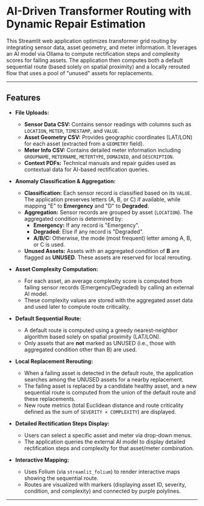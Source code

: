 # AI-Driven Transformer Routing with Dynamic Repair Estimation 

This Streamlit web application optimizes transformer grid routing by integrating sensor data, asset geometry, and meter information. It leverages an AI model via Ollama to compute rectification steps and complexity scores for failing assets. The application then computes both a default sequential route (based solely on spatial proximity) and a locally rerouted flow that uses a pool of "unused" assets for replacements.

---

## Features

- **File Uploads:**
  - **Sensor Data CSV:** Contains sensor readings with columns such as `LOCATION`, `METER`, `TIMESTAMP`, and `VALUE`.
  - **Asset Geometry CSV:** Provides geographic coordinates (LAT/LON) for each asset (extracted from a `GEOMETRY` field).
  - **Meter Info CSV:** Contains detailed meter information including `GROUPNAME`, `METERNAME`, `METERTYPE`, `DOMAINID`, and `DESCRIPTION`.
  - **Context PDFs:** Technical manuals and repair guides used as contextual data for AI-based rectification queries.

- **Anomaly Classification & Aggregation:**
  - **Classification:** Each sensor record is classified based on its `VALUE`. The application preserves letters (A, B, or C) if available, while mapping "E" to **Emergency** and "D" to **Degraded**.
  - **Aggregation:** Sensor records are grouped by asset (`LOCATION`). The aggregated condition is determined by:
    - **Emergency:** If any record is "Emergency".
    - **Degraded:** Else if any record is "Degraded".
    - **A/B/C:** Otherwise, the mode (most frequent) letter among A, B, or C is used.
  - **Unused Assets:** Assets with an aggregated condition of **B** are flagged as **UNUSED**. These assets are reserved for local rerouting.

- **Asset Complexity Computation:**
  - For each asset, an average complexity score is computed from failing sensor records (Emergency/Degraded) by calling an external AI model.
  - These complexity values are stored with the aggregated asset data and used later to compute route criticality.

- **Default Sequential Route:**
  - A default route is computed using a greedy nearest-neighbor algorithm based solely on spatial proximity (LAT/LON).
  - Only assets that are **not** marked as UNUSED (i.e., those with aggregated condition other than B) are used.

- **Local Replacement Rerouting:**
  - When a failing asset is detected in the default route, the application searches among the UNUSED assets for a nearby replacement.
  - The failing asset is replaced by a candidate healthy asset, and a new sequential route is computed from the union of the default route and these replacements.
  - New route metrics (total Euclidean distance and route criticality defined as the sum of `SEVERITY × COMPLEXITY`) are displayed.

- **Detailed Rectification Steps Display:**
  - Users can select a specific asset and meter via drop-down menus.
  - The application queries the external AI model to display detailed rectification steps and complexity for that asset/meter combination.

- **Interactive Mapping:**
  - Uses Folium (via `streamlit_folium`) to render interactive maps showing the sequential route.
  - Routes are visualized with markers (displaying asset ID, severity, condition, and complexity) and connected by purple polylines.

---

